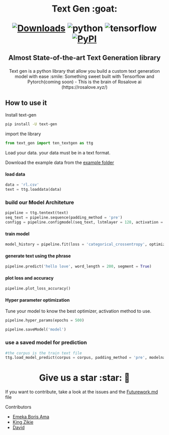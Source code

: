 
<h1 align="center">
<p>Text Gen :goat:</p>

<p align="center">

[![Downloads](https://pepy.tech/badge/text-gen)](https://pepy.tech/project/text-gen)
<img alt="python" src="https://img.shields.io/badge/python-%3E%3D3.6-blue?logo=python">
<img alt="tensorflow" src="https://img.shields.io/badge/tensorflow-%3E%3D2.3.0-orange?logo=tensorflow">
<a href="https://pypi.org/project/text-gen/">
  <img alt="PyPI" src="https://img.shields.io/pypi/v/text-gen?color=%234285F4&label=release&logo=pypi&logoColor=%234285F4">
</a>
</p>
</h1>
<h2 align="center">
<p>Almost State-of-the-art Text Generation library</p>
</h2>

<p align="center">
Text gen is a python library that allow you build a custom text generation model with ease :smile:
 Something sweet built with Tensorflow and Pytorch(coming soon) - This is the brain of Rosalove ai (https://rosalove.xyz/)</p>



## How to use it
Install text-gen
```bash
pip install -U text-gen
```
import the library
```python
from text_gen import ten_textgen as ttg
```


Load your data. your data must be in a text format.

Download the example data from the [example folder](https://github.com/Emekaborisama/textgen/tree/master/example)
#### load data
```python
data = 'rl.csv'
text = ttg.loaddata(data)
```


### build our Model Architeture 
```python
pipeline = ttg.tentext(text)
seq_text = pipeline.sequence(padding_method = 'pre')
configg = pipeline.configmodel(seq_text, lstmlayer = 128, activation = 'softmax', dropout = 0.25)

```


#### train model
```python
model_history = pipeline.fit(loss = 'categorical_crossentropy', optimizer = 'adam', batch = 300, metrics = 'accuracy', epochs = 500, verbose = 0, patience = 10)

```


#### generate text using the phrase
```python
pipeline.predict('hello love', word_length = 200, segment = True)
```


#### plot loss and accuracy
```python
pipeline.plot_loss_accuracy()
```

#### Hyper parameter optimization
Tune your model to know the best optimizer, activation method to use.
```python
pipeline.hyper_params(epochs = 500)
```

```python
pipeline.saveModel('model')
```

### use a saved model for prediction
```python
#the corpus is the train text file
ttg.load_model_predict(corpus = corpus, padding_method = 'pre', modelname = '../input/model2/model2textgen.h5', sample_text = 'yo yo', word_length = 100)
```
<h1 align="center">
<span> Give us a star :star: </span> 🐉
</h1>

If you want to contribute, take a look at the issues and the [Futurework.md](https://github.com/Emekaborisama/textgen/blob/master/futurework.md) file 


Contributors 

- [Emeka Boris Ama](https://twitter.com/emeka_boris)
- [King Zikie](https://twitter.com/kingzikie)
- [David](https://twitter.com/iEphods)


